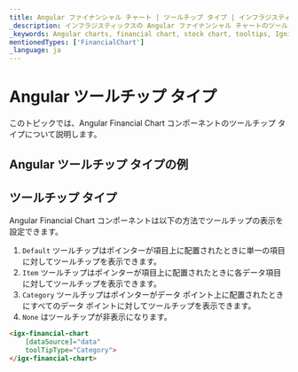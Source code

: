 ```yaml
---
title: Angular ファイナンシャル チャート | ツールチップ タイプ | インフラジスティックス
_description: インフラジスティックスの Angular ファイナンシャル チャートのツールチップを使用して重要なデータを表示します。Ignite UI for Angular グラフ チュートリアルを是非お試しください!
_keywords: Angular charts, financial chart, stock chart, tooltips, Ignite UI for Angular, Infragistics, Angular チャート, ファイナンシャル チャート, 株価チャート, ツールチップ, インフラジスティックス
mentionedTypes: ['FinancialChart']
_language: ja
---
```


# Angular ツールチップ タイプ

このトピックでは、Angular Financial Chart コンポーネントのツールチップ タイプについて説明します。

## Angular ツールチップ タイプの例

<code-view style="height: 500px"
           data-demos-base-url="{environment:dvDemosBaseUrl}"
           iframe-src="{environment:dvDemosBaseUrl}/charts/financial-chart-tooltip-types"
           alt="Angular ツールチップ タイプの例"
           github-src="charts/financial-chart/tooltip-types">
</code-view>

<div class="divider--half"></div>

## ツールチップ タイプ

Angular Financial Chart コンポーネントは以下の方法でツールチップの表示を設定できます。

1.  `Default` ツールチップはポインターが項目上に配置されたときに単一の項目に対してツールチップを表示できます。
2.  `Item` ツールチップはポインターが項目上に配置されたときに各データ項目に対してツールチップを表示できます。
3.  `Category` ツールチップはポインターがデータ ポイント上に配置されたときにすべてのデータ ポイントに対してツールチップを表示できます。
4.  `None` はツールチップが非表示になります。

```html
<igx-financial-chart
    [dataSource]="data"
    toolTipType="Category">
</igx-financial-chart>
```
